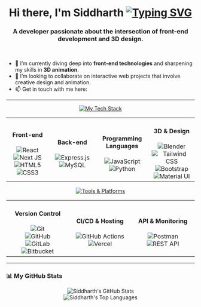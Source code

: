 <h1 align="center">
  Hi there, I'm Siddharth
  <a href="https://git.io/typing-svg">
    <img src="https://readme-typing-svg.demolab.com?font=Fira+Code&size=25&pause=1000&color=3397F7&width=435&lines=Welcome+to+my+Profile!" alt="Typing SVG" />
  </a>
</h1>

<h3 align="center">A developer passionate about the intersection of front-end development and 3D design.</h3>

<br>

- 🌱 I’m currently diving deep into **front-end technologies** and sharpening my skills in **3D animation**.
- 👯 I’m looking to collaborate on interactive web projects that involve creative design and animation.
- 📫 Get in touch with me here:

<p align="left">
  </p>

---

<div align="center">
  <a href="https://git.io/typing-svg">
    <img src="https://readme-typing-svg.demolab.com?font=Fira+Code&weight=600&size=25&duration=4000&pause=500&color=3397F7&center=true&vCenter=true&width=435&lines=My+Tech+Stack" alt="My Tech Stack" />
  </a>
</div>

<table align="center">
  <tr>
    <td align="center" width="150">
      <h4 align="center">Front-end</h4>
      <img src="https://img.shields.io/badge/react-%2320232A.svg?style=for-the-badge&logo=react&logoColor=%2361DAFB" alt="React"/>
      <br>
      <img src="https://img.shields.io/badge/Next-black?style=for-the-badge&logo=next.js&logoColor=white" alt="Next JS"/>
      <br>
      <img src="https://img.shields.io/badge/html5-%23E34F26.svg?style=for-the-badge&logo=html5&logoColor=white" alt="HTML5"/>
      <br>
      <img src="https://img.shields.io/badge/css3-%231572B6.svg?style=for-the-badge&logo=css3&logoColor=white" alt="CSS3"/>
    </td>
    <td align="center" width="150">
      <h4 align="center">Back-end</h4>
      <img src="https://img.shields.io/badge/express.js-%23404d59.svg?style=for-the-badge&logo=express&logoColor=%2361DAFB" alt="Express.js"/>
      <br>
       <img src="https://img.shields.io/badge/mysql-%2300f.svg?style=for-the-badge&logo=mysql&logoColor=white" alt="MySQL"/>
    </td>
    <td align="center" width="150">
      <h4 align="center">Programming Languages</h4>
      <img src="https://img.shields.io/badge/javascript-%23323330.svg?style=for-the-badge&logo=javascript&logoColor=%23F7DF1E" alt="JavaScript"/>
      <br>
      <img src="https://img.shields.io/badge/python-3670A0?style=for-the-badge&logo=python&logoColor=ffdd54" alt="Python"/>
    </td>
     <td align="center" width="150">
      <h4 align="center">3D & Design</h4>
       <img src="https://img.shields.io/badge/blender-%23F5792A.svg?style=for-the-badge&logo=blender&logoColor=white" alt="Blender"/>
      <br>
       <img src="https://img.shields.io/badge/Tailwind_CSS-38B2AC?style=for-the-badge&logo=tailwind-css&logoColor=white" alt="Tailwind CSS"/>
      <br>
       <img src="https://img.shields.io/badge/Bootstrap-563D7C?style=for-the-badge&logo=bootstrap&logoColor=white" alt="Bootstrap"/>
      <br>
       <img src="https://img.shields.io/badge/Material--UI-0081CB?style=for-the-badge&logo=material-ui&logoColor=white" alt="Material UI"/>
    </td>
  </tr>
</table>

<div align="center">
  <a href="https://git.io/typing-svg">
    <img src="https://readme-typing-svg.demolab.com?font=Fira+Code&weight=600&size=25&duration=4000&pause=500&color=3397F7&center=true&vCenter=true&width=435&lines=Tools+%26+Platforms" alt="Tools & Platforms" />
  </a>
</div>

<table align="center">
  <tr>
    <td align="center" width="170">
      <h4 align="center">Version Control</h4>
      <img src="https://img.shields.io/badge/GIT-E44C30?style=for-the-badge&logo=git&logoColor=white" alt="Git"/>
      <br>
      <img src="https://img.shields.io/badge/GitHub-100000?style=for-the-badge&logo=github&logoColor=white" alt="GitHub"/>
      <br>
      <img src="https://img.shields.io/badge/GitLab-330F63?style=for-the-badge&logo=gitlab&logoColor=white" alt="GitLab"/>
      <br>
      <img src="https://img.shields.io/badge/Bitbucket-0747a6?style=for-the-badge&logo=bitbucket&logoColor=white" alt="Bitbucket"/>
    </td>
    <td align="center" width="170">
      <h4 align="center">CI/CD & Hosting</h4>
      <img src="https://img.shields.io/badge/GitHub_Actions-2088FF?style=for-the-badge&logo=github-actions&logoColor=white" alt="GitHub Actions"/>
      <br>
      <img src="https://img.shields.io/badge/Vercel-000000?style=for-the-badge&logo=vercel&logoColor=white" alt="Vercel"/>
    </td>
    <td align="center" width="170">
      <h4 align="center">API & Monitoring</h4>
      <img src="https://img.shields.io/badge/Postman-FF6C37?style=for-the-badge&logo=postman&logoColor=white" alt="Postman"/>
      <br>
      <img src="https://img.shields.io/badge/rest%20api-404d59.svg?style=for-the-badge&logo=api&logoColor=white" alt="REST API"/>
    </td>
  </tr>
</table>

---

### 📊 My GitHub Stats

<p align="center">
  <img src="https://github-readme-stats.vercel.app/api?username=Siddharth8912&show_icons=true&theme=dracula" alt="Siddharth's GitHub Stats"/>
  <br/>
  <img src="https://github-readme-stats.vercel.app/api/top-langs/?username=Siddharth8912&layout=compact&langs_count=8&theme=dracula" alt="Siddharth's Top Languages"/>
</p>
